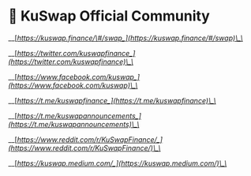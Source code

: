 # 💙 KuSwap Official Community

\_\_[_https://kuswap.finance/\#/swap_](https://kuswap.finance/#/swap)\_\_

\_\_[_https://twitter.com/kuswapfinance_](https://twitter.com/kuswapfinance)\_\_

\_\_[_https://www.facebook.com/kuswap_](https://www.facebook.com/kuswap)\_\_

\_\_[_https://t.me/kuswapfinance_](https://t.me/kuswapfinance)\_\_

\_\_[_https://t.me/kuswapannouncements_](https://t.me/kuswapannouncements)\_\_

\_\_[_https://www.reddit.com/r/KuSwapFinance/_](https://www.reddit.com/r/KuSwapFinance/)\_\_

\_\_[_https://kuswap.medium.com/_](https://kuswap.medium.com/)\_\_

